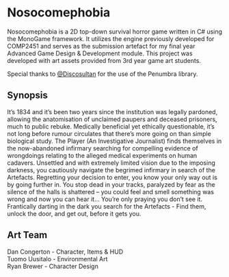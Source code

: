 # Nosocomephobia
Nosocomephobia is a 2D top-down survival horror game written in C# using the MonoGame framework. It utilizes the engine previously developed for COMP2451 and serves as the submission artefact for my final year Advanced Game Design &amp; Development module. This project was developed with art assets provided from 3rd year game art students.

Special thanks to <a href="https://github.com/discosultan">@Discosultan</a> for the use of the Penumbra library.

<h2>Synopsis</h2>
It’s 1834 and it’s been two years since the institution was legally pardoned, allowing the anatomisation of unclaimed paupers and deceased prisoners, much to public rebuke. Medically beneficial yet ethically questionable, it’s not long before rumour circulates that there’s more going on than simple biological study.  The Player (An Investigative Journalist) finds themselves in the now-abandoned infirmary searching for compelling evidence of wrongdoings relating to the alleged medical experiments on human cadavers. Unsettled and with extremely limited vision due to the imposing darkness, you cautiously navigate the begrimed infirmary in search of the Artefacts. Regretting your decision to enter, you know your only way out is by going further in. You stop dead in your tracks, paralyzed by fear as the silence of the halls is shattered – you could feel and smell something was wrong and now you can hear it… You’re only praying you don’t see it. Frantically darting in the dark you search for the Artefacts - Find them, unlock the door, and get out, before it gets you.

<h2>Art Team</h2>
Dan Congerton - Character, Items & HUD <br>
Tuomo Uusitalo - Environmental Art <br>
Ryan Brewer - Character Design
